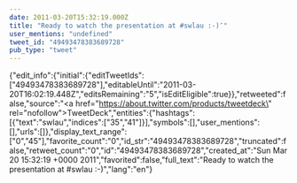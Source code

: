 ```yaml
---
date: 2011-03-20T15:32:19.000Z
title: "Ready to watch the presentation at #swlau :-)″"
user_mentions: "undefined"
tweet_id: "49493478383689728"
pub_type: "tweet"
---
```

{"edit_info":{"initial":{"editTweetIds":["49493478383689728"],"editableUntil":"2011-03-20T16:02:19.448Z","editsRemaining":"5","isEditEligible":true}},"retweeted":false,"source":"<a href=\"https://about.twitter.com/products/tweetdeck\" rel=\"nofollow\">TweetDeck</a>","entities":{"hashtags":[{"text":"swlau","indices":["35","41"]}],"symbols":[],"user_mentions":[],"urls":[]},"display_text_range":["0","45"],"favorite_count":"0","id_str":"49493478383689728","truncated":false,"retweet_count":"0","id":"49493478383689728","created_at":"Sun Mar 20 15:32:19 +0000 2011","favorited":false,"full_text":"Ready to watch the presentation at #swlau :-)","lang":"en"}

